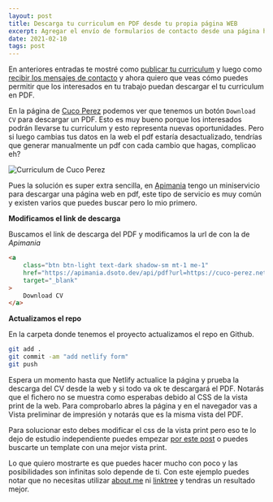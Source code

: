 ```yaml
---
layout: post
title: Descarga tu curriculum en PDF desde tu propia página WEB
excerpt: Agregar el envío de formularios de contacto desde una página html y con seguridad de honeypots
date: 2021-02-10
tags: post
---
```


En anteriores entradas te mostré como [publicar tu curriculum](/posts/crea-tu-pagina-web-online-en-tres-pasos./) y luego como [recibir los mensajes de contacto]() y ahora quiero que veas cómo puedes permitir que los interesados en tu trabajo puedan descargar el tu curriculum en PDF.

En la página de [Cuco Perez](https://cuco-perez.netlify.app) podemos ver que tenemos un botón `Download CV` para descargar un PDF. Esto es muy bueno porque los interesados podrán llevarse tu curriculum y esto representa nuevas oportunidades. Pero si luego cambias tus datos en la web el pdf estaría desactualizado, tendrías que generar manualmente un pdf con cada cambio que hagas, complicao eh?

![Curriculum de Cuco Perez](/img/cuco-perez.jpg)

Pues la solución es super extra sencilla, en [Apimania](https://apimania.dsoto.dev) tengo un miniservicio para descargar una página web en pdf, este tipo de servicio es muy común y existen varios que puedes buscar pero lo mio primero.

**Modificamos el link de descarga**

Buscamos el link de descarga del PDF y modificamos la url de con la de *Apimania*

```html
<a 
    class="btn btn-light text-dark shadow-sm mt-1 me-1" 
    href="https://apimania.dsoto.dev/api/pdf?url=https://cuco-perez.netlify.app/" 
    target="_blank"
>
    Download CV
</a>
```

**Actualizamos el repo**

En la carpeta donde tenemos el proyecto actualizamos el repo en Github.

```bash
git add .
git commit -am "add netlify form"
git push
```

Espera un momento hasta que Netlify actualice la página y prueba la descarga del CV desde la web y si todo va ok te descargará el PDF. Notarás que el fichero no se muestra como esperabas debido al CSS de la vista print de la web. Para comprobarlo abres la página y en el navegador vas a Vista preliminar de impresión y notarás que es la misma vista del PDF. 

Para solucionar esto debes modificar el css de la vista print pero eso te lo dejo de estudio independiente puedes empezar [por este post](https://flaviocopes.com/css-printing/) o puedes buscarte un template con una mejor vista print.

Lo que quiero mostrarte es que puedes hacer mucho con poco y las posibilidades son infinitas solo depende de ti. Con este ejemplo puedes notar que no necesitas utilizar [about.me](https://about.ne) ni [linktree](https://linktr.ee/) y tendras un resultado mejor.